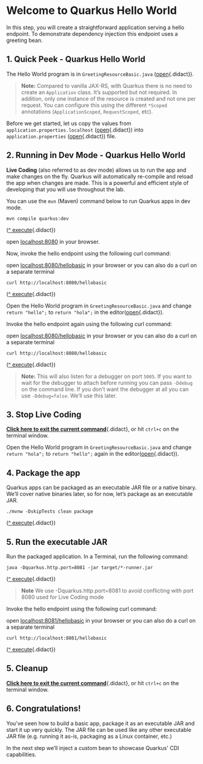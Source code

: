 
# Welcome to Quarkus Hello World

In this step, you will create a straightforward application serving a hello endpoint. To demonstrate dependency injection this endpoint uses a greeting bean.

## 1. Quick Peek - Quarkus Hello World

The Hello World program is in `GreetingResourceBasic.java` ([open](didact://?commandId=vscode.openFolder&projectFilePath=src/main/java/org/acme/people/rest/GreetingResourceBasic.java&completion=Opened%20the%20GreetingResourceBasic.java%20file "Opens the GreetingResourceBasic.java file"){.didact}).

> **Note:** Compared to vanilla JAX-RS, with Quarkus there is no need to create an `Application` class. It’s supported but not required. In addition, only one instance of the resource is created and not one per request. You can configure this using the different `*Scoped` annotations (`ApplicationScoped`, `RequestScoped`, etc).

Before we get started, let us copy the values from `application.properties.localhost` ([open](didact://?commandId=vscode.openFolder&projectFilePath=src/main/resources/application.properties.localhost&completion=Opened%20the%20application.properties.localhost%20file "Opens the application.properties.localhost file"){.didact}) into `application.properties` ([open](didact://?commandId=vscode.openFolder&projectFilePath=src/main/resources/application.properties&completion=Opened%20the%20application.properties%20file "Opens the application.properties file"){.didact}) file.

## 2. Running in Dev Mode - Quarkus Hello World 

**Live Coding** (also referred to as dev mode) allows us to run the app and make changes on the fly. Quarkus will automatically re-compile and reload the app when changes are made. This is a powerful and efficient style of developing that you will use throughout the lab.

You can use the `mvn` (Maven) command below to run Quarkus apps in dev mode.

```
mvn compile quarkus:dev
```

([^ execute](didact://?commandId=vscode.didact.sendNamedTerminalAString&text=QuarkusTerm$$mvn%20compile%20quarkus:dev&completion=Run%20live%20coding. "Opens a new terminal and sends the command above"){.didact})

open [localhost:8080](http://localhost:8080) in your browser. 

Now, invoke the hello endpoint using the following curl command:

open [localhost:8080/hellobasic](http://localhost:8080/hellobasic) in your browser or you can also do a curl on a separate terminal

```
curl http://localhost:8080/hellobasic
```
([^ execute](didact://?commandId=vscode.didact.sendNamedTerminalAString&text=curlTerm$$curl%20http://localhost:8080/hellobasic%20;%20echo%20''&completion=Run%20curl%20command. "Opens a new terminal and sends the command above"){.didact})


Open the Hello World program in `GreetingResourceBasic.java` and change `return "hello";` to `return "hola";` in the editor([open](didact://?commandId=vscode.openFolder&projectFilePath=src/main/java/org/acme/people/rest/GreetingResourceBasic.java&completion=Opened%20the%20GreetingResourceBasic.java%20file "Opens the GreetingResourceBasic.java file"){.didact}).

Invoke the hello endpoint again using the following curl command:

open [localhost:8080/hellobasic](http://localhost:8080/hellobasic) in your browser or you can also do a curl on a separate terminal

```
curl http://localhost:8080/hellobasic
```
([^ execute](didact://?commandId=vscode.didact.sendNamedTerminalAString&text=curlTerm$$curl%20http://localhost:8080/hellobasic%20;%20echo%20''&completion=Run%20curl%20command. "Opens a new terminal and sends the command above"){.didact})

> **Note:** This will also listen for a debugger on port `5005`. If you want to wait for the debugger to attach before running you can pass `-Ddebug` on the command line. If you don’t want the debugger at all you can use `-Ddebug=false`. We’ll use this later.

## 3. Stop Live Coding

[**Click here to exit the current command**](didact://?commandId=vscode.didact.sendNamedTerminalCtrlC&text=QuarkusTerm&completion=Quarkus%20K%20Hello%20World%20interrupted. "Interrupt the current operation on the terminal"){.didact},
or hit `ctrl+c` on the terminal window.

Open the Hello World program in `GreetingResourceBasic.java` and change `return "hola";` to `return "hello";` again in the editor([open](didact://?commandId=vscode.openFolder&projectFilePath=src/main/java/org/acme/people/rest/GreetingResourceBasic.java&completion=Opened%20the%20GreetingResourceBasic.java%20file "Opens the GreetingResourceBasic.java file"){.didact}).

## 4. Package the app

Quarkus apps can be packaged as an executable JAR file or a native binary. We’ll cover native binaries later, so for now, let’s package as an executable JAR.

```
./mvnw -DskipTests clean package
```
([^ execute](didact://?commandId=vscode.didact.sendNamedTerminalAString&text=QuarkusTerm$$mvn%20-DskipTests%20clean%20package&completion=maven%20clean%20package. "Opens a new terminal and sends the command above"){.didact})

## 5. Run the executable JAR

Run the packaged application. In a Terminal, run the following command:

```
java -Dquarkus.http.port=8081 -jar target/*-runner.jar
```
([^ execute](didact://?commandId=vscode.didact.sendNamedTerminalAString&text=QuarkusTerm$$java%20-Dquarkus.http.port=8081%20-jar%20target/*-runner.jar&completion=java%20-jar%20*.jar. "Opens a new terminal and sends the command above"){.didact})

> **Note** We use -Dquarkus.http.port=8081 to avoid conflicting with port 8080 used for Live Coding mode

Invoke the hello endpoint using the following curl command:

open [localhost:8081/hellobasic](http://localhost:8081/hellobasic) in your browser or you can also do a curl on a separate terminal

```
curl http://localhost:8081/hellobasic
```
([^ execute](didact://?commandId=vscode.didact.sendNamedTerminalAString&text=curlTerm$$curl%20http://localhost:8081/hellobasic%20;%20echo%20''&completion=Run%20curl%20command. "Opens a new terminal and sends the command above"){.didact})

## 5. Cleanup

[**Click here to exit the current command**](didact://?commandId=vscode.didact.sendNamedTerminalCtrlC&text=QuarkusTerm&completion=Quarkus%20K%20Hello%20World%20interrupted. "Interrupt the current operation on the terminal"){.didact},
or hit `ctrl+c` on the terminal window.

## 6. Congratulations!

You’ve seen how to build a basic app, package it as an executable JAR and start it up very quickly. The JAR file can be used like any other executable JAR file (e.g. running it as-is, packaging as a Linux container, etc.)

In the next step we’ll inject a custom bean to showcase Quarkus' CDI capabilities.